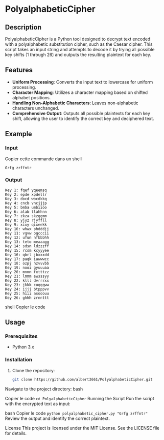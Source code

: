 # PolyalphabeticCipher

## Description

PolyalphabeticCipher is a Python tool designed to decrypt text encoded with a polyalphabetic substitution cipher, such as the Caesar cipher. This script takes an input string and attempts to decode it by trying all possible key shifts (1 through 26) and outputs the resulting plaintext for each key.

## Features

- **Uniform Processing**: Converts the input text to lowercase for uniform processing.
- **Character Mapping**: Utilizes a character mapping based on shifted alphabet positions.
- **Handling Non-Alphabetic Characters**: Leaves non-alphabetic characters unchanged.
- **Comprehensive Output**: Outputs all possible plaintexts for each key shift, allowing the user to identify the correct key and deciphered text.

## Example

### Input
Copier cette commande dans un shell

`Grfg zrffntr`

### Output
```
Key 1: fqef yqeemsq
Key 2: epde xpdellr
Key 3: docd wocdkkq
Key 4: cncb vncjjjp
Key 5: bmba umbiioo
Key 6: alab tlahhnn
Key 7: zkza skzggmm
Key 8: yjyz rjyffll
Key 9: xixy qixeekk
Key 10: whwx phdddjj
Key 11: vgvw ogcccii
Key 12: ufun nfbbbhh
Key 13: teto meaaagg
Key 14: sdsn ldzzzff
Key 15: rcsm kcyyyee
Key 16: qbrl jbxxxdd
Key 17: paqk iawwwcc
Key 18: ozpj hzvvvbb
Key 19: nooi gyuuuaa
Key 20: mnnn fxtttzz
Key 21: lmmm ewsssyy
Key 22: klll dvrrrxx
Key 23: jkkk cuqqqww
Key 24: ijjj btpppvv
Key 25: hiii asooouu
Key 26: ghhh zrnnttt
```

shell
Copier le code

## Usage

### Prerequisites
- Python 3.x

### Installation

1. Clone the repository:
   ```bash
   git clone https://github.com/albert3661/PolyalphabeticCipher.git
Navigate to the project directory:
bash

Copier le code
`cd PolyalphabeticCipher`
Running the Script
Run the script with the encrypted text as input:

bash
Copier le code
`python polyalphabetic_cipher.py "Grfg zrffntr"`
Review the output and identify the correct plaintext.

License
This project is licensed under the MIT License. See the LICENSE file for details.

